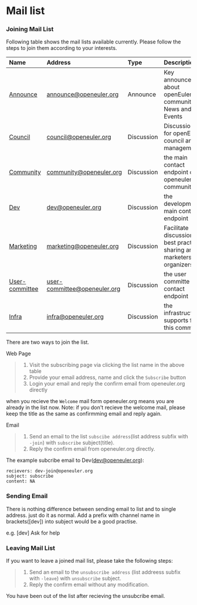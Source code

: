 # Mail list

### Joining Mail List

Following table shows the mail lists available currently. Please follow the steps to join them according to your interests.


|  Name| Address |  Type| Description |
| :--------| :----|:-----| :----|
|[Announce](https://mailweb.openeuler.org/postorius/lists/announce.openeuler.org/)| announce@openeuler.org| Announce| Key announcements about openEuler community, e.g. News and Events|
|[Council](https://mailweb.openeuler.org/postorius/lists/council.openeuler.org/)|council@openeuler.org|Discussion|Discussion list for openEuler council and management.|
| [Community](https://mailweb.openeuler.org/postorius/lists/community.openeuler.org/)|community@openeuler.org|Discussion |the main contact endpoint of openeuler community|
|[Dev](https://mailweb.openeuler.org/postorius/lists/dev.openeuler.org/)|dev@openeuler.org|Discussion|the development main contact endpoint|
|[Marketing](https://mailweb.openeuler.org/postorius/lists/marketing.openeuler.org/)| marketing@openeuler.org | Discussion| Facilitate discussion and best practice sharing among marketers and organizers|
|[User-committee](https://mailweb.openeuler.org/postorius/lists/user-committee.openeuler.org/)|user-committee@openeuler.org|Discussion|the user committe email contact endpoint|
|[Infra](https://mailweb.openeuler.org/postorius/lists/infra.openeuler.org/)|infra@openeuler.org|Discussion|the infrastructure supports for this community|


There are two ways to join the list.

Web Page

> 1) Visit the subscribing page via clicking the list name in the above table
> 2) Provide your email address, name and click the ```Subscribe``` button
> 3) Login your email and reply the confirm email from openeuler.org directly

when you recieve the ```Welcome``` mail form openeuler.org means you are already in the list now.
Note: if you don't recieve the welcome mail, please keep the title as the same as confirmming email and reply again.

Email

> 1) Send an email to the list ```subscibe address```(list address subfix with ```-join```) with ```subscribe``` subject(title).
> 2) Reply the confirm email from openeuler.org directly.

The example subcribe email to Dev(dev@openeuler.org):

```
recievers: dev-join@openeuler.org
subject: subscribe
content: NA
```

### Sending Email

There is nothing difference between sending email to list and to single address. just do it as normal. 
Add a prefix with channel name in brackets([dev]) into subject would be a good practise. 

e.g. [dev] Ask for help

### Leaving Mail List

If you want to leave a joined mail list, please take the following steps:

> 1) Send an email to the ```unsubscribe address``` (list addreess subfix with ```-leave```) with ```unsubscribe``` subject.
> 2) Reply the confirm email without any modification.

You have been out of the list after recieving the unsubcribe email.
